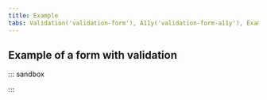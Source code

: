 ```yaml
---
title: Example
tabs: Validation('validation-form'), A11y('validation-form-a11y'), Example('validation-form-code')
---
```


## Example of a form with validation

::: sandbox

<script lang="tsx">
import React from 'react';
import { Text } from '@semcore/ui/typography';
import Input from '@semcore/ui/input';
import Tooltip from '@semcore/ui/tooltip';
import Button from '@semcore/ui/button';
import { Box, Flex } from '@semcore/ui/flex-box';
import { Field, Form } from 'react-final-form';
import createFocusDecorator from 'final-form-focus';

const required = (value) => (value ? undefined : 'Required');
const email = (value) => (value?.includes('@') ? undefined : 'Enter email');

class Demo extends React.Component {
  focusDecorator: any;

  constructor(props) {
    super(props);
    this.focusDecorator = createFocusDecorator();
  }

  render() {
    return (
      <Box w={500}>
        <Form decorators={[this.focusDecorator]} onSubmit={(data) => alert(JSON.stringify(data))}>
          {({ handleSubmit, invalid }) => (
            <form onSubmit={handleSubmit}>
              <Flex mb={6}>
                <Text w={100} textAlign='right' size={300} mr={3} mt={2} flex='1 0 auto'>
                  Name
                </Text>
                <Flex justifyContent='space-between'>
                  <Field name='first' validate={required}>
                    {({ input, meta }) => {
                      const showError = Boolean(meta.touched && meta.active && meta.error);

                      return (
                        <Tooltip animationsDisabled>
                          <Tooltip.Popper
                            theme='warning'
                            placement='top'
                            id='form-first-name-error'
                            visible={showError}
                          >
                            {meta.error}
                          </Tooltip.Popper>
                          <Input
                            tag={Tooltip.Trigger}
                            size='l'
                            state={meta.touched && meta.invalid ? 'invalid' : 'normal'}
                          >
                            <Input.Value
                              placeholder='First name'
                              {...input}
                              aria-invalid={meta.touched && meta.invalid}
                              aria-errormessage={showError ? 'form-first-name-error' : undefined}
                            />
                          </Input>
                        </Tooltip>
                      );
                    }}
                  </Field>
                  <Field name='last' validate={required}>
                    {({ input, meta }) => {
                      const showError = Boolean(meta.touched && meta.active && meta.error);

                      return (
                        <Tooltip animationsDisabled>
                          <Tooltip.Popper
                            theme='warning'
                            placement='top'
                            id='form-last-name-error'
                            visible={showError}
                          >
                            {meta.error}
                          </Tooltip.Popper>
                          <Input
                            tag={Tooltip.Trigger}
                            ml={3}
                            size='l'
                            state={meta.touched && meta.invalid ? 'invalid' : 'normal'}
                          >
                            <Input.Value
                              placeholder='Last name'
                              {...input}
                              aria-invalid={meta.touched && meta.invalid}
                              aria-errormessage={showError ? 'form-last-name-error' : undefined}
                            />
                          </Input>
                        </Tooltip>
                      );
                    }}
                  </Field>
                </Flex>
              </Flex>
              <Flex mb={6}>
                <Text w={100} textAlign='right' size={300} mr={3} mt={2} flex='0 0 auto'>
                  Your email
                </Text>
                <Field name='email' validate={email}>
                  {({ input, meta }) => {
                    const showError = Boolean(meta.touched && meta.active && meta.error);

                    return (
                      <Tooltip animationsDisabled>
                        <Tooltip.Popper
                          id='form-email-error'
                          theme='warning'
                          placement='right'
                          visible={showError}
                        >
                          {meta.error}
                        </Tooltip.Popper>
                        <Input
                          tag={Tooltip.Trigger}
                          size='l'
                          state={meta.touched && meta.invalid ? 'invalid' : 'normal'}
                        >
                          <Input.Value
                            placeholder='Email'
                            {...input}
                            aria-invalid={meta.touched && meta.invalid}
                            aria-errormessage={showError ? 'form-email-error' : undefined}
                          />
                        </Input>
                      </Tooltip>
                    );
                  }}
                </Field>
              </Flex>
              <Button ml='112px' size='l' use='primary' theme='success' type='submit'>
                <Button.Text>Submit</Button.Text>
              </Button>
            </form>
          )}
        </Form>
      </Box>
    );
  }
}


</script>

:::
